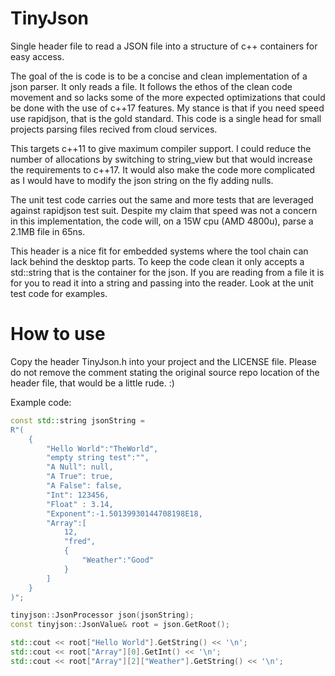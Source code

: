 # TinyJson
Single header file to read a JSON file into a structure of c++ containers for easy access.

The goal of the is code is to be a concise and clean implementation of a json parser. It only reads a file.
It follows the ethos of the clean code movement and so lacks some of the more expected optimizations that could be done with the use of c++17 features.
My stance is that if you need speed use rapidjson, that is the gold standard. This code is a single head for small projects parsing files recived from cloud services.

This targets c++11 to give maximum compiler support.
I could reduce the number of allocations by switching to string_view but that would increase the requirements to c++17. 
It would also make the code more complicated as I would have to modify the json string on the fly adding nulls.

The unit test code carries out the same and more tests that are leveraged against rapidjson test suit.
Despite my claim that speed was not a concern in this implementation, the code will, on a 15W cpu (AMD 4800u), parse a 2.1MB file in 65ns.

This header is a nice fit for embedded systems where the tool chain can lack behind the desktop parts.
To keep the code clean it only accepts a std::string that is the container for the json.
If you are reading from a file it is for you to read it into a string and passing into the reader. Look at the unit test code for examples.

# How to use
Copy the header TinyJson.h into your project and the LICENSE file.
Please do not remove the comment stating the original source repo location of the header file, that would be a little rude. :)

Example code:
```c++
const std::string jsonString =
R"(
    {
        "Hello World":"TheWorld",
        "empty string test":"",
        "A Null": null,
        "A True": true,
        "A False": false,
        "Int": 123456,
        "Float" : 3.14,
        "Exponent":-1.50139930144708198E18,
        "Array":[
            12,
            "fred",
            {
                "Weather":"Good"
            }
        ]
    }
)";

tinyjson::JsonProcessor json(jsonString);
const tinyjson::JsonValue& root = json.GetRoot();

std::cout << root["Hello World"].GetString() << '\n';
std::cout << root["Array"][0].GetInt() << '\n';
std::cout << root["Array"][2]["Weather"].GetString() << '\n';
```
